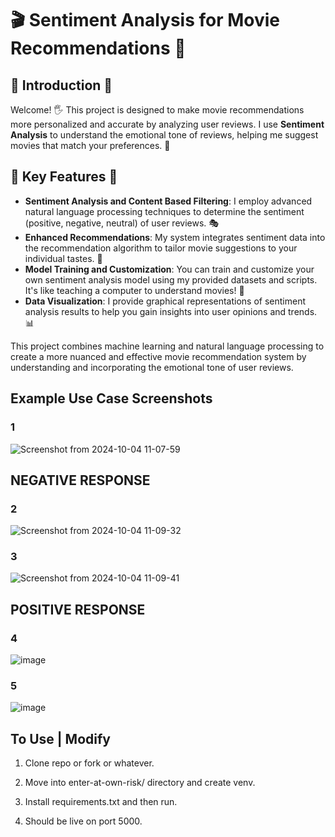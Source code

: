 # 🎬 Sentiment Analysis for Movie Recommendations 🍿

## 🌟 Introduction 🌟

Welcome! 🖐️ This project is designed to make movie recommendations more personalized and accurate by analyzing user reviews. I use **Sentiment Analysis** to understand the emotional tone of reviews, helping me suggest movies that match your preferences. 🎉

## 🚀 Key Features 🚀

- **Sentiment Analysis and Content Based Filtering**: I employ advanced natural language processing techniques to determine the sentiment (positive, negative, neutral) of user reviews. 🎭
- **Enhanced Recommendations**: My system integrates sentiment data into the recommendation algorithm to tailor movie suggestions to your individual tastes. 🍿
- **Model Training and Customization**: You can train and customize your own sentiment analysis model using my provided datasets and scripts. It's like teaching a computer to understand movies! 🤖
- **Data Visualization**: I provide graphical representations of sentiment analysis results to help you gain insights into user opinions and trends. 📊

This project combines machine learning and natural language processing to create a more nuanced and effective movie recommendation system by understanding and incorporating the emotional tone of user reviews.


## Example Use Case Screenshots

### 1
![Screenshot from 2024-10-04 11-07-59](https://github.com/user-attachments/assets/bc5284a9-b81e-440a-bed4-7e66ba8a6d13)

## NEGATIVE RESPONSE

### 2
![Screenshot from 2024-10-04 11-09-32](https://github.com/user-attachments/assets/c38266b3-a4ff-4ce2-8baf-fd35202977ef)

### 3
![Screenshot from 2024-10-04 11-09-41](https://github.com/user-attachments/assets/9bdfc0b6-e0d8-493a-986e-2051e1f5042c)

## POSITIVE RESPONSE

### 4
![image](https://github.com/user-attachments/assets/d667384f-3288-4cb8-b554-8d1eda310f53)

### 5
![image](https://github.com/user-attachments/assets/27763f13-6f1d-47bb-9751-01200b0ae0af)

## To Use | Modify

1. Clone repo or fork or whatever.

2. Move into enter-at-own-risk/ directory and create venv.

4. Install requirements.txt and then run.

5. Should be live on port 5000.
   


